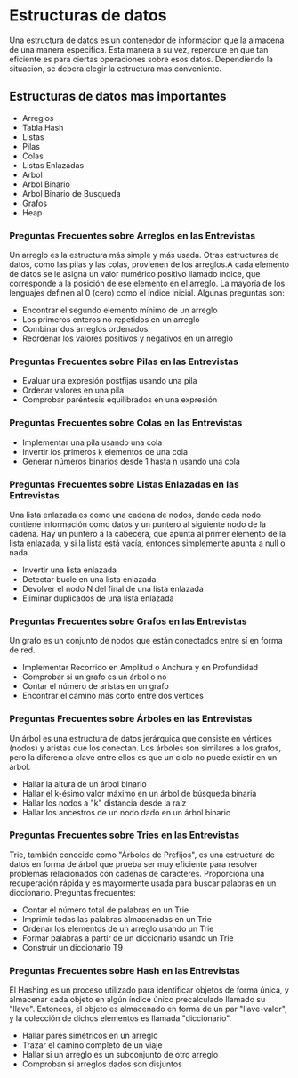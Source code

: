 # Estructuras de datos
Una estructura de datos es un contenedor de informacion que la almacena de una manera especifica. Esta manera a su vez, repercute en que tan eficiente es para ciertas operaciones sobre esos datos. Dependiendo la situacion, se debera elegir la estructura mas conveniente.

## Estructuras de datos mas importantes
* Arreglos
* Tabla Hash 
* Listas 
* Pilas 
* Colas
* Listas Enlazadas
* Arbol
* Arbol Binario
* Arbol Binario de Busqueda
* Grafos
* Heap

### Preguntas Frecuentes sobre Arreglos en las Entrevistas
Un arreglo es la estructura más simple y más usada. Otras estructuras de datos, como las pilas y las colas, provienen de los arreglos.A cada elemento de datos se le asigna un valor numérico positivo llamado índice, que corresponde a la posición de ese elemento en el arreglo. La mayoría de los lenguajes definen al 0 (cero) como el índice inicial. Algunas preguntas son:
 * Encontrar el segundo elemento mínimo de un arreglo
 * Los primeros enteros no repetidos en un arreglo
 * Combinar dos arreglos ordenados
 * Reordenar los valores positivos y negativos en un arreglo

### Preguntas Frecuentes sobre Pilas en las Entrevistas
 * Evaluar una expresión postfijas usando una pila
 * Ordenar valores en una pila
 * Comprobar paréntesis equilibrados en una expresión

### Preguntas Frecuentes sobre Colas en las Entrevistas
 * Implementar una pila usando una cola
 * Invertir los primeros k elementos de una cola
 * Generar números binarios desde 1 hasta n usando una cola

### Preguntas Frecuentes sobre Listas Enlazadas en las Entrevistas
Una lista enlazada es como una cadena de nodos, donde cada nodo contiene información como datos y un puntero al siguiente nodo de la cadena. Hay un puntero a la cabecera, que apunta al primer elemento de la lista enlazada, y si la lista está vacía, entonces simplemente apunta a null o nada.
 * Invertir una lista enlazada
 * Detectar bucle en una lista enlazada
 * Devolver el nodo N del final de una lista enlazada
 * Eliminar duplicados de una lista enlazada

### Preguntas Frecuentes sobre Grafos en las Entrevistas
Un grafo es un conjunto de nodos que están conectados entre sí en forma de red. 
 * Implementar Recorrido en Amplitud o Anchura y en Profundidad
 * Comprobar si un grafo es un árbol o no
 * Contar el número de aristas en un grafo
 * Encontrar el camino más corto entre dos vértices

### Preguntas Frecuentes sobre Árboles en las Entrevistas
Un árbol es una estructura de datos jerárquica que consiste en vértices (nodos) y aristas que los conectan. Los árboles son similares a los grafos, pero la diferencia clave entre ellos es que un ciclo no puede existir en un árbol.
 * Hallar la altura de un árbol binario
 * Hallar el k-ésimo valor máximo en un árbol de búsqueda binaria
 * Hallar los nodos a "k" distancia desde la raíz
 * Hallar los ancestros de un nodo dado en un árbol binario

### Preguntas Frecuentes sobre Tries en las Entrevistas
Trie, también conocido como "Árboles de Prefijos", es una estructura de datos en forma de árbol que prueba ser muy eficiente para resolver problemas relacionados con cadenas de caracteres. Proporciona una recuperación rápida y es mayormente usada para buscar palabras en un diccionario. Preguntas frecuentes:
 * Contar el número total de palabras en un Trie
 * Imprimir todas las palabras almacenadas en un Trie
 * Ordenar los elementos de un arreglo usando un Trie
 * Formar palabras a partir de un diccionario usando un Trie
 * Construir un diccionario T9

### Preguntas Frecuentes sobre Hash en las Entrevistas
El Hashing es un proceso utilizado para identificar objetos de forma única, y almacenar cada objeto en algún índice único precalculado llamado su "llave". Entonces, el objeto es almacenado en forma de un par "llave-valor", y la colección de dichos elementos es llamada "diccionario".
 * Hallar pares simétricos en un arreglo
 * Trazar el camino completo de un viaje
 * Hallar si un arreglo es un subconjunto de otro arreglo
 * Comproban si arreglos dados son disjuntos
